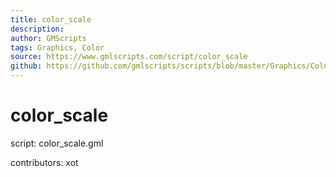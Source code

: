 ```yaml
---
title: color_scale
description: 
author: GMScripts
tags: Graphics, Color
source: https://www.gmlscripts.com/script/color_scale
github: https://github.com/gmlscripts/scripts/blob/master/Graphics/Color/color_scale.gml
---
```


color_scale
===========

script: color_scale.gml

contributors: xot
